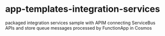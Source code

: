 # app-templates-integration-services
packaged integration services sample with APIM connecting ServiceBus APIs and store queue messages processed by FunctionApp in Cosmos 

